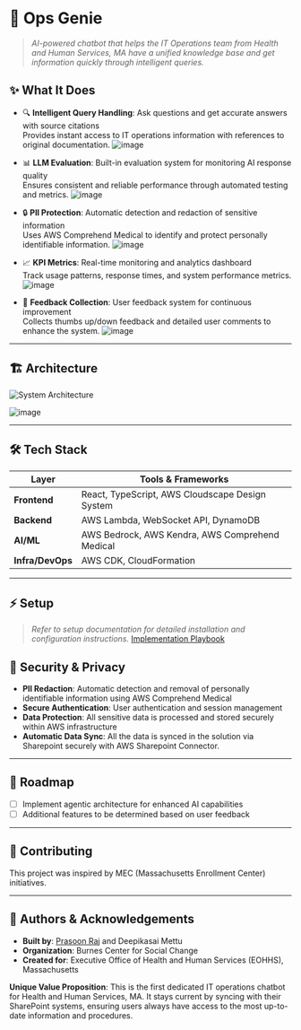 # 🤖 Ops Genie

> _AI-powered chatbot that helps the IT Operations team from Health and Human Services, MA have a unified knowledge base and get information quickly through intelligent queries._


## ✨ What It Does

- 🔍 **Intelligent Query Handling**: Ask questions and get accurate answers with source citations  
  Provides instant access to IT operations information with references to original documentation.
  ![image](https://github.com/user-attachments/assets/8d93cd74-1c2e-4a25-8173-a30d4f7673b4)


- 📊 **LLM Evaluation**: Built-in evaluation system for monitoring AI response quality  
  Ensures consistent and reliable performance through automated testing and metrics.
  ![image](https://github.com/user-attachments/assets/41c364de-c051-4ed9-bdfa-e47b40dc101c)

- 🔒 **PII Protection**: Automatic detection and redaction of sensitive information  
  Uses AWS Comprehend Medical to identify and protect personally identifiable information.
  ![image](https://github.com/user-attachments/assets/a9c48562-2cee-4828-8fb6-f081fec570fb)


- 📈 **KPI Metrics**: Real-time monitoring and analytics dashboard  
  Track usage patterns, response times, and system performance metrics.
  ![image](https://github.com/user-attachments/assets/ddbe9b27-ff9f-4710-af64-66493e73d603)

- 💬 **Feedback Collection**: User feedback system for continuous improvement  
  Collects thumbs up/down feedback and detailed user comments to enhance the system.
  ![image](https://github.com/user-attachments/assets/f0d2e53a-ebd6-4bc5-af26-afe8c39980b0)


---

## 🏗️ Architecture

![System Architecture](https://lucid.app/lucidchart/0d7467b5-9218-4c5f-98a3-670fc96da88a/edit?viewport_loc=-514%2C238%2C3108%2C1354%2C0_0&invitationId=inv_47165b85-e37b-4b9c-a2b4-8d5f9aee1ec3)

![image](https://github.com/user-attachments/assets/3136a80c-a5f7-47ce-a205-b06b19bd3201)


---

## 🛠️ Tech Stack

| Layer          | Tools & Frameworks                                      |
|----------------|---------------------------------------------------------|
| **Frontend**   | React, TypeScript, AWS Cloudscape Design System         |
| **Backend**    | AWS Lambda, WebSocket API, DynamoDB                     |
| **AI/ML**      | AWS Bedrock, AWS Kendra, AWS Comprehend Medical         |
| **Infra/DevOps**| AWS CDK, CloudFormation                                |

---

## ⚡ Setup

> _Refer to setup documentation for detailed installation and configuration instructions._
> [Implementation Playbook](https://docs.google.com/document/d/1YqcMh-ubh5ryxv_fhOnpF6yVk5QV0B-GSeOG4oRiwgI/edit?usp=sharing)


## 🔐 Security & Privacy

- **PII Redaction**: Automatic detection and removal of personally identifiable information using AWS Comprehend Medical
- **Secure Authentication**: User authentication and session management
- **Data Protection**: All sensitive data is processed and stored securely within AWS infrastructure
- **Automatic Data Sync**: All the data is synced in the solution via Sharepoint securely with AWS Sharepoint Connector.

---

## 🚧 Roadmap

- [ ] Implement agentic architecture for enhanced AI capabilities
- [ ] Additional features to be determined based on user feedback

---

## 🤝 Contributing

This project was inspired by MEC (Massachusetts Enrollment Center) initiatives.

---

## 👥 Authors & Acknowledgements

- **Built by**: [Prasoon Raj](https://github.com/Pra-soon) and Deepikasai Mettu  
- **Organization**: Burnes Center for Social Change  
- **Created for**: Executive Office of Health and Human Services (EOHHS), Massachusetts

**Unique Value Proposition**: This is the first dedicated IT operations chatbot for Health and Human Services, MA. It stays current by syncing with their SharePoint systems, ensuring users always have access to the most up-to-date information and procedures.



